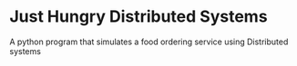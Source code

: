 # Just Hungry Distributed Systems
 A python program that simulates a food ordering service using Distributed systems 
